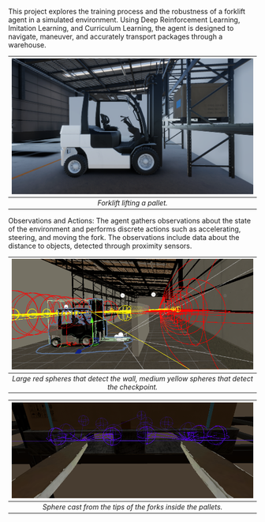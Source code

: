This project explores the training process and the robustness of a forklift agent in a simulated environment. Using Deep Reinforcement Learning, Imitation Learning, and Curriculum Learning, the agent is designed to navigate, maneuver, and accurately transport packages through a warehouse.

| ![Forklift](img/forklift01.png) |
|:--:|
| *Forklift lifting a pallet.* |

Observations and Actions: The agent gathers observations about the state of the environment and performs discrete actions such as accelerating, steering, and moving the fork. The observations include data about the distance to objects, detected through proximity sensors.

| ![Forklift](img/ray01.png) |
|:--:|
| *Large red spheres that detect the wall, medium yellow spheres that detect the checkpoint.* |

| ![Forklift](img/ray02.png) |
|:--:|
| *Sphere cast from the tips of the forks inside the pallets.* |
